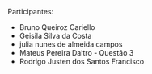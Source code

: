 Participantes:
* Bruno Queiroz Cariello
* Geisila Silva da Costa
* julia nunes de almeida campos
* Mateus Pereira Daltro - Questão 3
* Rodrigo Justen dos Santos Francisco
